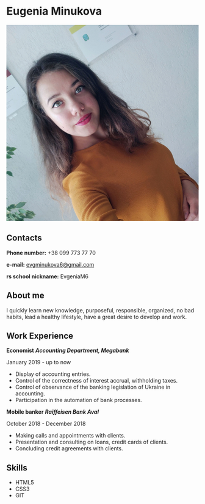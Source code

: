 # Eugenia Minukova
![my-photo](2019.jpg)
## Contacts
**Phone number:** +38 099 773 77 70

**e-mail:** evgminukova6@gmail.com

**rs school nickname:** EvgeniaM6

## About me

I quickly learn new knowledge, purposeful, responsible, organized, no bad habits, lead a healthy lifestyle, have a great desire to develop and work.

## Work Experience

**Economist**
_**Accounting Department, Megabank**_

January 2019 - up to now

* Display of accounting entries.
* Control of the correctness of interest accrual, withholding taxes.
* Control of observance of the banking legislation of Ukraine in accounting.
* Participation in the automation of bank processes.

**Mobile banker**
_**Raiffeisen Bank Aval**_

October 2018 - December 2018

* Making calls and appointments with clients.
* Presentation and consulting on loans, credit cards of clients.
* Concluding credit agreements with clients.

## Skills
* HTML5
* CSS3
* GIT



